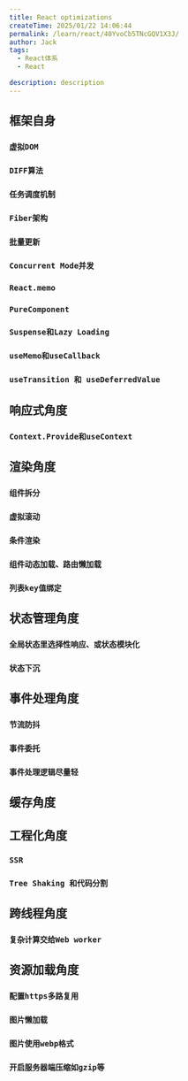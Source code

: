 ```yaml
---
title: React optimizations
createTime: 2025/01/22 14:06:44
permalink: /learn/react/40YvoCb5TNcGQV1X3J/
author: Jack
tags:
  - React体系
  - React

description: description
---
```




## 框架自身

### **`虚拟DOM`**

### **`DIFF算法`**

### **`任务调度机制`**

### **`Fiber架构`**

### **`批量更新`**

### **`Concurrent Mode并发`**

### **`React.memo`**

### **`PureComponent`**

### **`Suspense和Lazy Loading`**

### **`useMemo和useCallback`**

### **`useTransition 和 useDeferredValue`**

## 响应式角度

### **`Context.Provide和useContext`**

## 渲染角度

### **`组件拆分`**

### **`虚拟滚动`**

### **`条件渲染`**

### **`组件动态加载、路由懒加载`**

### **`列表key值绑定`**

## 状态管理角度

### **`全局状态里选择性响应、或状态模块化`**

### **`状态下沉`**

## 事件处理角度

### **`节流防抖`**

### **`事件委托`**

### **`事件处理逻辑尽量轻`**

## 缓存角度


## 工程化角度

### **`SSR`**

### **`Tree Shaking 和代码分割`**

## 跨线程角度

### **`复杂计算交给Web worker`**

## 资源加载角度

### **`配置https多路复用`**

### **`图片懒加载`**

### **`图片使用webp格式`**

### **`开启服务器端压缩如gzip等`**